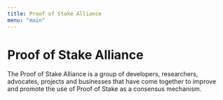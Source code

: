 ```yaml
---
title: Proof of Stake Alliance
menu: "main"
---
```

# Proof of Stake Alliance

The Proof of Stake Alliance is a group of developers, researchers, advocates, projects and businesses that have come together to improve and promote the use of Proof of Stake as a consensus mechanism.